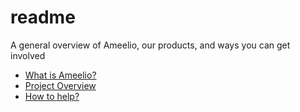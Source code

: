 readme
======

A general overview of Ameelio, our products, and ways you can get involved

  * [What is Ameelio?](ameelio.md)
  * [Project Overview](overview.md)
  * [How to help?](how-to-help.md)
